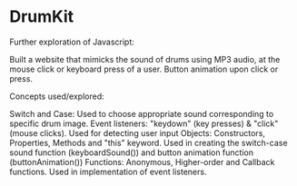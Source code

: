 # DrumKit

Further exploration of Javascript:

Built a website that mimicks the sound of drums using MP3 audio, at the mouse click or keyboard press of a user. Button animation upon click or press.

Concepts used/explored:

Switch and Case: Used to choose appropriate sound corresponding to specific drum image.
Event listeners: "keydown" (key presses) & "click" (mouse clicks). Used for detecting user input
Objects: Constructors, Properties, Methods and "this" keyword. Used in creating the switch-case sound function (keyboardSound()) and button animation function    (buttonAnimation())
Functions: Anonymous, Higher-order and Callback functions. Used in implementation of event listeners.
